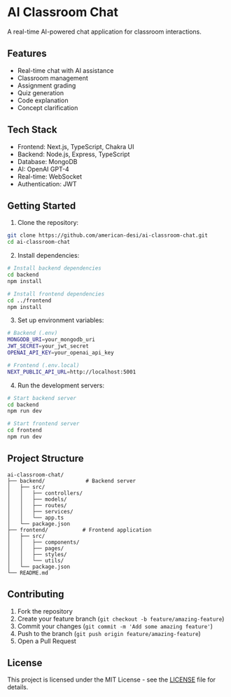# AI Classroom Chat

A real-time AI-powered chat application for classroom interactions.

## Features

- Real-time chat with AI assistance
- Classroom management
- Assignment grading
- Quiz generation
- Code explanation
- Concept clarification

## Tech Stack

- Frontend: Next.js, TypeScript, Chakra UI
- Backend: Node.js, Express, TypeScript
- Database: MongoDB
- AI: OpenAI GPT-4
- Real-time: WebSocket
- Authentication: JWT

## Getting Started

1. Clone the repository:
```bash
git clone https://github.com/american-desi/ai-classroom-chat.git
cd ai-classroom-chat
```

2. Install dependencies:
```bash
# Install backend dependencies
cd backend
npm install

# Install frontend dependencies
cd ../frontend
npm install
```

3. Set up environment variables:
```bash
# Backend (.env)
MONGODB_URI=your_mongodb_uri
JWT_SECRET=your_jwt_secret
OPENAI_API_KEY=your_openai_api_key

# Frontend (.env.local)
NEXT_PUBLIC_API_URL=http://localhost:5001
```

4. Run the development servers:
```bash
# Start backend server
cd backend
npm run dev

# Start frontend server
cd frontend
npm run dev
```

## Project Structure

```
ai-classroom-chat/
├── backend/             # Backend server
│   ├── src/
│   │   ├── controllers/
│   │   ├── models/
│   │   ├── routes/
│   │   ├── services/
│   │   └── app.ts
│   └── package.json
├── frontend/           # Frontend application
│   ├── src/
│   │   ├── components/
│   │   ├── pages/
│   │   ├── styles/
│   │   └── utils/
│   └── package.json
└── README.md
```

## Contributing

1. Fork the repository
2. Create your feature branch (`git checkout -b feature/amazing-feature`)
3. Commit your changes (`git commit -m 'Add some amazing feature'`)
4. Push to the branch (`git push origin feature/amazing-feature`)
5. Open a Pull Request

## License

This project is licensed under the MIT License - see the [LICENSE](LICENSE) file for details.
